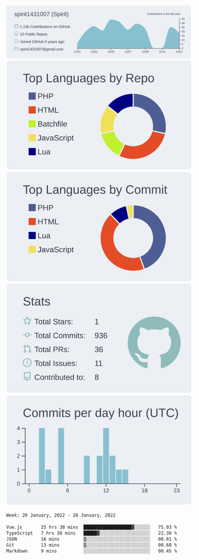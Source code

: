 [![](https://raw.githubusercontent.com/spirit1431007/spirit1431007/master/profile-summary-card-output/nord_bright/0-profile-details.svg)](https://git.io/spiritx)
[![](https://raw.githubusercontent.com/spirit1431007/spirit1431007/master/profile-summary-card-output/nord_bright/1-repos-per-language.svg)](https://git.io/spiritx) [![](https://raw.githubusercontent.com/spirit1431007/spirit1431007/master/profile-summary-card-output/nord_bright/2-most-commit-language.svg)](https://git.io/spiritx)
[![](https://raw.githubusercontent.com/spirit1431007/spirit1431007/master/profile-summary-card-output/nord_bright/3-stats.svg)](https://git.io/spiritx) [![](https://raw.githubusercontent.com/spirit1431007/spirit1431007/master/profile-summary-card-output/nord_bright/4-productive-time.svg)](https://git.io/spiritx)

<!--START_SECTION:waka-->
```text
Week: 20 January, 2022 - 26 January, 2022

Vue.js       25 hrs 38 mins  ██████████████████▓░░░░░░   75.03 % 
TypeScript   7 hrs 38 mins   █████▓░░░░░░░░░░░░░░░░░░░   22.38 % 
JSON         16 mins         ▒░░░░░░░░░░░░░░░░░░░░░░░░   00.81 % 
Git          13 mins         ▒░░░░░░░░░░░░░░░░░░░░░░░░   00.68 % 
Markdown     9 mins          ░░░░░░░░░░░░░░░░░░░░░░░░░   00.45 % 
```
<!--END_SECTION:waka-->
